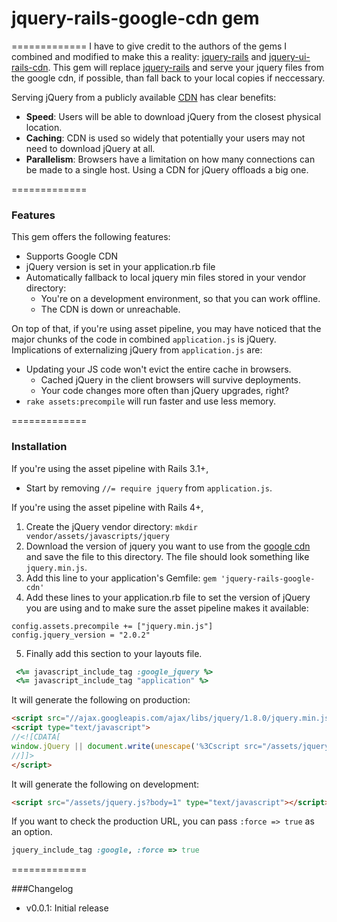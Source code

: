 # jquery-rails-google-cdn gem
=============
I have to give credit to the authors of the gems I combined and modified to make this a reality:
[jquery-rails](https://github.com/styx/jquery-ui-rails-cdn) and [jquery-ui-rails-cdn](https://github.com/styx/jquery-ui-rails-cdn).  This gem will replace [jquery-rails](https://github.com/rails/jquery-rails) and serve your jquery files from the google cdn, if possible, than fall back to your local copies if neccessary.

Serving jQuery from a publicly available [CDN](http://en.wikipedia.org/wiki/Content_Delivery_Network) has clear benefits:

* **Speed**: Users will be able to download jQuery from the closest physical location.
* **Caching**: CDN is used so widely that potentially your users may not need to download jQuery at all.
* **Parallelism**: Browsers have a limitation on how many connections can be made to a single host. Using a CDN for jQuery offloads a big one.

=============

### Features

This gem offers the following features:

* Supports Google CDN
* jQuery version is set in your application.rb file
* Automatically fallback to local jquery min files stored in your vendor directory:
  * You're on a development environment, so that you can work offline.
  * The CDN is down or unreachable.

On top of that, if you're using asset pipeline, you may have noticed that the major chunks of the code in combined `application.js` is jQuery. Implications of externalizing jQuery from `application.js` are:

* Updating your JS code won't evict the entire cache in browsers.
  * Cached jQuery in the client browsers will survive deployments.
  * Your code changes more often than jQuery upgrades, right?
* `rake assets:precompile` will run faster and use less memory.

=============

### Installation

If you're using the asset pipeline with Rails 3.1+,

- Start by removing `//= require jquery` from `application.js`.

If you're using the asset pipeline with Rails 4+,

1. Create the jQuery vendor directory:  `mkdir vendor/assets/javascripts/jquery`
2. Download the version of jquery you want to use from the [google cdn](https://developers.google.com/speed/libraries/devguide#jquery) and save the file to this directory. The file should look something like `jquery.min.js`.
3. Add this line to your application's Gemfile: `gem 'jquery-rails-google-cdn'`
4. Add these lines to your application.rb file to set the version of jQuery you are using and to make sure the asset pipeline makes it available:
```
config.assets.precompile += ["jquery.min.js"]
config.jquery_version = "2.0.2"
```
5. Finally add this section to your layouts file.
```ruby
 <%= javascript_include_tag :google_jquery %>
 <%= javascript_include_tag "application" %>
```

It will generate the following on production:

```html
<script src="//ajax.googleapis.com/ajax/libs/jquery/1.8.0/jquery.min.js" type="text/javascript"></script>
<script type="text/javascript">
//<![CDATA[
window.jQuery || document.write(unescape('%3Cscript src="/assets/jquery-3aaa3fa0b0207a1abcd30555987cd4cc.js" type="text/javascript">%3C/script>'))
//]]>
</script>
```

It will generate the following on development:

```html
<script src="/assets/jquery.js?body=1" type="text/javascript"></script>
```

If you want to check the production URL, you can pass `:force => true` as an option.

```ruby
jquery_include_tag :google, :force => true
```

=============

###Changelog

* v0.0.1: Initial release

